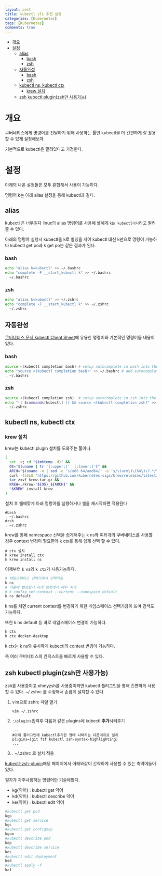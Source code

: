 ```yaml
---
layout: post
title: kubectl cli 추천 설정
categories: [Kubernetes]
tags: [Kubernetes]
comments: true
---
```


- [개요](#개요)
- [설정](#설정)
  - [alias](#alias)
    - [bash](#bash)
    - [zsh](#zsh)
  - [자동완성](#자동완성)
    - [bash](#bash-1)
    - [zsh](#zsh-1)
  - [kubectl ns, kubectl ctx](#kubectl-ns-kubectl-ctx)
    - [krew 설치](#krew-설치)
  - [zsh kubectl plugin(zsh만 사용가능)](#zsh-kubectl-pluginzsh만-사용가능)

# 개요
쿠버네티스에게 명령어를 전달하기 위해 사용하는 툴인 kubectl을 더 간편하게 잘 활용할 수 있게 설정해보자

기본적으로 kubectl은 깔려있다고 가정한다.

# 설정
아래의 나온 설정들은 모두 혼합해서 사용이 가능하다.

명령어 k는 아래 alias 설정을 통해 kubectl과 같다.

## alias
kubectl 은 너무길다 linux의 alias 명령어를 사용해 쉘에게 `k는 kubectl이다`라고 알려줄 수 있다.

아래의 명령어 실행시 kubectl을 k로 별칭을 지어 kubectl 대신 k만으로 명령이 가능하다
kubectl get po과 k get po는 같은 결과가 된다.
### bash
```bash
echo "alias k=kubectl" >> ~/.bashrc
echo "complete -F __start_kubectl k" >> ~/.bashrc
. ~/.bashrc
```
### zsh
```zsh
echo "alias k=kubectl" >> ~/.zshrc
echo "complete -F __start_kubectl k" >> ~/.zshrc
. ~/.zshrc
```
## 자동완성
[쿠버네티스 문서 kubectl Cheat Sheet](https://kubernetes.io/docs/reference/kubectl/cheatsheet/)에 유용한 명령어와 기본적인 명령어들 내용이 있다.
### bash
```bash
source <(kubectl completion bash) # setup autocomplete in bash into the current shell, bash-completion package should be installed first.
echo "source <(kubectl completion bash)" >> ~/.bashrc # add autocomplete permanently to your bash shell.
. ~/.bashrc
```
### zsh
```zsh
source <(kubectl completion zsh)  # setup autocomplete in zsh into the current shell
echo "[[ $commands[kubectl] ]] && source <(kubectl completion zsh)" >> ~/.zshrc # add autocomplete permanently to your zsh shell
. ~/.zshrc
```
## kubectl ns, kubectl ctx
### krew 설치
krew는 kubectl plugin 설치를 도와주는 툴이다.
```bash
(
  set -x; cd "$(mktemp -d)" &&
  OS="$(uname | tr '[:upper:]' '[:lower:]')" &&
  ARCH="$(uname -m | sed -e 's/x86_64/amd64/' -e 's/\(arm\)\(64\)\?.*/\1\2/' -e 's/aarch64$/arm64/')" &&
  curl -fsSLO "https://github.com/kubernetes-sigs/krew/releases/latest/download/krew.tar.gz" &&
  tar zxvf krew.tar.gz &&
  KREW=./krew-"${OS}_${ARCH}" &&
  "$KREW" install krew
)
```
설치 후 쉘에맞게 아래 명령어를 실행하거나 쉘을 재시작하면 적용된다
```
#bash
. ~/.bashrc
#zsh
. ~/.zshrc
```

krew를 통해 namespace 선택을 쉽게해주는 k ns와 여러개의 쿠버네티스를 사용할 경우 context 변경이 필요한데 k ctx를 통해 쉽게 선택 할 수 있다.
```
# ctx 설치
k krew install ctx
k krew install ns
```

이제부터 `k ns`와 `k ctx`가 사용가능하다.

```bash
# 네임스페이스 선택기에서 선택가능
k ns
# 기존에 변경할시 아래 명렁에서 매우 축약
# k config set-context --current --namespace default
k ns default
```
k ns를 치면 current context를 변경하기 위한 네임스페이스 선택기창이 뜨며 검색도 가능하다.

또한 k ns default 등 바로 네임스페이스 변경이 가능하다.

```bash
k ctx
k ctx docker-desktop
```
k ctx는 k ns와 유사하게 kubectl의 context 변경이 가능하다.

즉 여러 쿠버네티스의 컨택스트를 빠르게 사용할 수 있다.

## zsh kubectl plugin(zsh만 사용가능)
zsh를 사용중이고 ohmyzsh를 사용중이라면 kubectl 플러그인을 통해 간편하게 사용할 수 있다.
~/.zshrc 를 수정해서 손쉽게 설치할 수 있다.

1. vim으로 zshrc 파일 열기
    ```
    vim ~/.zshrc
    ```
2. `:/plugins`입력후 다음과 같은 plugins에 kubectl **추가**시켜주기
    ```
    ...
    #아래 플러그인에 kubectl추가한 형태 나머지는 다른이유로 설치
    plugins=(git fzf kubectl zsh-syntax-highlighting)
    ...
    ```
3. . ~/.zshrc 로 설치 적용

[kubectl-zsh-plugin](https://github.com/ohmyzsh/ohmyzsh/tree/master/plugins/kubectl)해당 페이지에서 아래와같이 간략하게 사용할 수 있는 축약어들이 있다.

필자가 자주사용하는 명령어만 기술해봤다.
- kg{약어} : kubectl get 약어
- kd{약어} : kubectl describe 약어
- ke{약어} : kubectl edit 약어
```bash
#kubectl get pod
kgp
#kubectl get service
kgs
#kubectl get configmap
kgcm
#kubectl describe pod
kdp
#kubectl describe service
kds
#kubectl edit deployment
ked 
#kubectl apply -f 
kaf
```